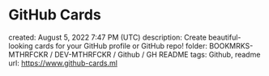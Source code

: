 # GitHub Cards

created: August 5, 2022 7:47 PM (UTC)
description: Create beautiful-looking cards for your GitHub profile or GitHub repo!
folder: BOOKMRKS-MTHRFCKR / DEV-MTHRFCKR / Github / GH README
tags: Github, readme
url: https://www.github-cards.ml